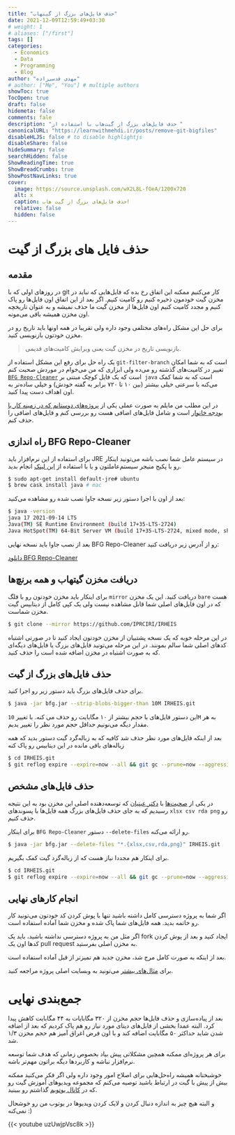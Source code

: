 ```yaml
---
title: "حذف فایل‌های بزرگ از گیتهاب"
date: 2021-12-09T12:59:49+03:30
# weight: 1
# aliases: ["/first"]
tags: []
categories:
  - Economics
  - Data
  - Programming
  - Blog
author: "مهدی قدسی‌زاده"
# author: ["Me", "You"] # multiple authors
showToc: true
TocOpen: true
draft: false
hidemeta: false
comments: fale
description: "حذف فایل‌های بزرگ از گیت‌هاب با استفاده از "
canonicalURL: "https://learnwithmehdi.ir/posts/remove-git-bigfiles"
disableHLJS: false # to disable highlightjs
disableShare: false
hideSummary: false
searchHidden: false
ShowReadingTime: true
ShowBreadCrumbs: true
ShowPostNavLinks: true
cover:
  image: https://source.unsplash.com/wX2L8L-fGeA/1200x720
  alt: x
  caption: حذف فایل‌های بزرگ از گیت هاب!
  relative: false
  hidden: false
---
```

# حذف فایل های بزرگ از گیت 
## مقدمه

در روزهای اولی که با
git
کار می‌کنیم ممکنه این اتفاق رخ بده که فایل‌هایی که نباید در مخزن گیت خودمون ذخیره کنیم رو کامیت کنیم.
اگر بعد از این اتفاق اون فایل‌ها رو پاک کنیم و مجدد کامیت کنیم اون فایل‌ها از مخزن گیت ما حذف نمیشه و به عنوان تاریخچه اون مخزن
همیشه باقی می‌مونه.

برای حل این مشکل راه‌های مختلفی وجود داره ولی تقریبا در همه اونها باید تاریخ رو در مخزن خودتون بازنویسی کنید.

> بازنویسی تاریخ در مخزن گیت یعنی ویرایش کامیت‌های قدیمی.

یک راه حل برای رفع این مشکل استفاده از
`git-filter-branch`
است که به شما امکان تغییر در کامیت‌های گذشته رو می‌ده ولی ابزاری که من می‌خوام در موردش صحبت کنم
[`BFG Repo-Cleaner`](https://rtyley.github.io/bfg-repo-cleaner/)
است که یک فایل کوچک مبتنی بر ‍
`java`
است که به شما کمک می‌کنه با سرعتی خیلی بیشتر
(بین ۱۰ تا ۷۲۰ برابر به گفته خودش)
و خیلی ساده‌تر به اون اهداف دست پیدا کنید.

در این مطلب من مایلم به صورت عملی یکی از
[پروژ‌ه‌های دوستانم که در زمینه کار با بودجه خانوار](https://github.com/IPRCIRI/IRHEIS)
است و شامل فایل‌های اضافی هست رو بررسی کنم و فایل‌های اضافی را حذف کنم.

## راه اندازی BFG Repo-Cleaner

برای استفاده از این نرم‌افزار باید
JRE
در سیستم عامل شما نصب باشه می‌تونید اینکار رو با پکیج منیجر سیستم‌عاملتون و یا با استفاده از
[این لینک](https://www.java.com/en/download/)
انجام بدید.

```bash
$ sudo apt-get install default-jre# ubuntu
$ brew cask install java # mac
```

بعد از اون با اجرا دستور زیر نسخه جاوا نصب شده رو مشاهده می‌کنید:

```bash
$ java -version
java 17 2021-09-14 LTS
Java(TM) SE Runtime Environment (build 17+35-LTS-2724)
Java HotSpot(TM) 64-Bit Server VM (build 17+35-LTS-2724, mixed mode, sharing)
```

بعد از نصب جاوا باید نسخه نهایی
BFG Repo-Cleaner
رو از آدرس زیر دریافت کنید:

[دانلود BFG Repo-Cleaner](https://repo1.maven.org/maven2/com/madgag/bfg/1.14.0/bfg-1.14.0.jar)

## دریافت مخزن گیتهاب و همه برنچ‌ها

برای اینکار باید مخزن خودتون رو با فلگ
`mirror`
دریافت کنید.
این یک مخزن
`bare` هست
که در اون فایل‌های اصلی شما قابل مشاهده نیست ولی یک کپی کامل از دیتابیس گیت مخزن شماست.

```bash
$ git clone --mirror https://github.com/IPRCIRI/IRHEIS
```

در این مرحله خوبه که یک نسخه پشتبیان از مخزن خودتون ایجاد کنید تا در صورتی اشتباه کدهای اصلی شما سالم بمونند.
در این مرحله می‌تونید فایل‌های بزرگ یا فایل‌های دیگه‌ای که به صورت اشتباه در مخزن اضافه شده است را حذف کنید.

## حذف فایل‌های بزرگ از گیت

برای حذف فایل‌های بزرگ باید دستور زیر رو اجرا کنید.

```bash
$ java -jar bfg.jar --strip-blobs-bigger-than 10M IRHEIS.git
```

این دستور فایل‌های با حجم بیشتر از ۱۰ مگابایت رو حذف می کنه.
با تغییر
`10M`
به هر مقدار دیگه می‌نونیم حداقل حجم مورد نظر را تغییر بدیم.

بعد از اینکه فایل‌های مورد نظر حذف شد کافیه که به زباله‌گرد گیت دستور بدید که همه زباله‌های باقی مانده در این دیتابیس رو پاک کنه

```bash
$ cd IRHEIS.git
$ git reflog expire --expire=now --all && git gc --prune=now --aggressive
```

## حذف فایل‌های مشخص

در یکی از
[صحبت‌ها](https://github.com/IPRCIRI/IRHEIS/issues/3)
با
[دکتر عینیان](https://twitter.com/Einian85)
که توسعه‌دهنده اصلی این مخزن بود به این نتیجه رسیدیم که به جای حذف ‌فایل‌های بزرگ همه فایل‌ها
با پسوند‌های
‍‍‍`xlsx csv rda png`
رو حذف کنیم.

برای اینکار
`BFG Repo-Cleaner`
دستور
‍‍`--delete-files`
رو ارائه می‌کنه.

```bash
$ java -jar bfg.jar --delete-files "*.{xlsx,csv,rda,png}" IRHEIS.git
```

برای اینکار هم مجددا نیاز هست که از زباله‌گرد گیت کمک بگیریم.

```bash
$ cd IRHEIS.git
$ git reflog expire --expire=now --all && git gc --prune=now --aggressive
```

## انجام کارهای نهایی

اگر شما به پروژه دسترسی کامل داشته باشید تنها با پوش کردن کد خودتون می‌تونید کار رو خاتمه بدید. همه فایل‌های شما پاک شده و مخزن شما آماده استفاده است.

اگر مثل من به پروژه دسترسی نداشته باشید، باید یک
fork
ایجاد کنید و بعد از پوش کردن کد‌ها اون یک
pull request
به مخزن اصلی بفرستید.

بعد از اینکه به صورت کامل مرج شد، مخزن جدید هم تمیزتر از قبل آماده استفاده است.

برای
[مثال‌های بیشتر](https://rtyley.github.io/bfg-repo-cleaner/#examples)
می‌تونید به وبسایت اصلی پروژه مراجعه کنید.

# جمع‌بندی نهایی

بعد از پیاده‌سازی و حذف فایل‌ها حجم مخزن از ۳۲۰ مگابایات به ۴۴ مگابایت کاهش پیدا کرد.
البته عمدا بخشی از فایل‌های دیتای مورد نیاز رو هم پاک کردیم که بعد از اضافه شدن شاید حداکثر ۵۰ مگابایت اضافه کند و با اون فرض اغراق آمیز هم حجم مخزن ۱/۳ شد.


برای هر پروژه‌ای ممکنه همچین مشکلاتی پیش بیاد بخصوص زمانی که هدف شما توسعه نرم‌افزار نباشه و کاربردها دیگه براتون مهم‌تر باشه.

خوشبختانه همیشه راه‌حل‌هایی برای اصلاح امور وجود داره ولی اگر فکر می‌کنید ممکنه بیش از پیش با گیت در ارتباط باشید توصیه می‌کنم که مجموعه ویدیو‌های آموزش گیت رو که در
[کانال یوتوبم](https://www.youtube.com/channel/UCF3v_GwH3Jg2c-V3hRwmcbg)
گذاشتم رو ببینید.

و البته هیچ چیز به اندازه دنبال کردن و لایک کردن ویدیو‌ها در یوتوب من رو خوشحال نمی‌کنه :)

{{< youtube uzUwjpVsc8k >}}

<!-- {{ youtube 6gsc-0bmksg } -->
